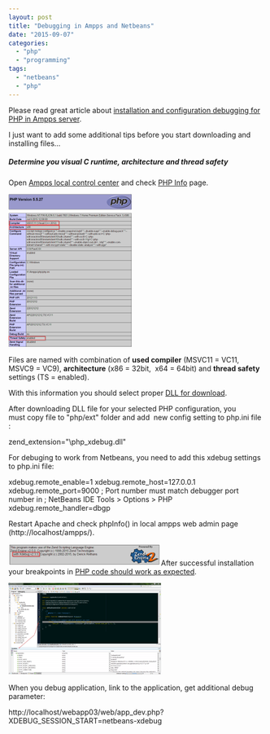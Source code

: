 ```yaml
---
layout: post
title: "Debugging in Ampps and Netbeans"
date: "2015-09-07"
categories: 
  - "php"
  - "programming"
tags: 
  - "netbeans"
  - "php"
---
```


Please read great article about [installation and configuration debugging for PHP in Ampps server](http://www.ampps.com/blog/how-tos/installing-xdebug-for-all-php-versions-in-ampps-for-windows-1273.html).

I just want to add some additional tips before you start downloading and installing files...

##### Determine you visual C runtime, architecture and thread safety

Open [Ampps local control center](http://localhost/ampps/) and check [PHP Info](http://localhost/cgi-bin/phpinfo.cgi) page.

[![2015-09-13 23_17_18-phpinfo()](images/2015-09-13-23_17_18-phpinfo-243x300.png)](http://bisaga.com/blog/wp-content/uploads/2015/09/2015-09-13-23_17_18-phpinfo.png)

Files are named with combination of **used compiler** (MSVC11 = VC11, MSVC9 = VC9), **architecture** (x86 = 32bit,  x64 = 64bit) and **thread safety** settings (TS = enabled).

With this information you should select proper [DLL for download](http://xdebug.org/download.php).

After downloading DLL file for your selected PHP configuration, you must copy file to "php/ext" folder and add  new config setting to php.ini file :

zend\_extension="\\php\_xdebug.dll"

For debuging to work from Netbeans, you need to add this xdebug settings to php.ini file:

xdebug.remote\_enable=1
xdebug.remote\_host=127.0.0.1
xdebug.remote\_port=9000
; Port number must match debugger port number in 
; NetBeans IDE Tools > Options > PHP
xdebug.remote\_handler=dbgp

Restart Apache and check phpInfo() in local ampps web admin page (http://localhost/ampps/).

[![2015-09-13 23_31_42-phpinfo()](images/2015-09-13-23_31_42-phpinfo-300x43.png)](http://bisaga.com/blog/wp-content/uploads/2015/09/2015-09-13-23_31_42-phpinfo.png)After successful installation your breakpoints in [PHP code should work as expected](https://netbeans.org/kb/docs/php/debugging.html).

[![2015-09-07 21_41_09-NetBeans Platform 8.0.2](images/2015-09-07-21_41_09-NetBeans-Platform-8.0.2-300x180.png)](http://bisaga.com/blog/wp-content/uploads/2015/09/2015-09-07-21_41_09-NetBeans-Platform-8.0.2.png)

When you debug application, link to the application, get additional debug parameter:

http://localhost/webapp03/web/app\_dev.php?XDEBUG\_SESSION\_START=netbeans-xdebug
